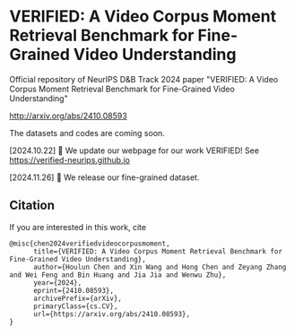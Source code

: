 # VERIFIED: A Video Corpus Moment Retrieval Benchmark for Fine-Grained Video Understanding
Official repository of NeurIPS D&amp;B Track 2024 paper "VERIFIED: A Video Corpus Moment Retrieval Benchmark for Fine-Grained Video Understanding"

http://arxiv.org/abs/2410.08593

The datasets and codes are coming soon.

[2024.10.22] 🚀 We update our webpage for our work VERIFIED! See https://verified-neurips.github.io

[2024.11.26] 🚀 We release our fine-grained dataset.

## Citation
If you are interested in this work, cite
~~~
@misc{chen2024verifiedvideocorpusmoment,
      title={VERIFIED: A Video Corpus Moment Retrieval Benchmark for Fine-Grained Video Understanding}, 
      author={Houlun Chen and Xin Wang and Hong Chen and Zeyang Zhang and Wei Feng and Bin Huang and Jia Jia and Wenwu Zhu},
      year={2024},
      eprint={2410.08593},
      archivePrefix={arXiv},
      primaryClass={cs.CV},
      url={https://arxiv.org/abs/2410.08593}, 
}
~~~
